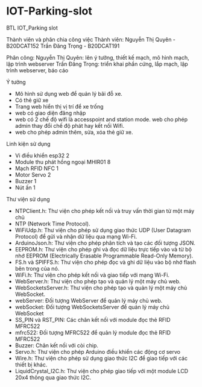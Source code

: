 # IOT-Parking-slot
BTL IOT_Parking slot

Thành viên và phân chia công việc
Thành viên: Nguyễn Thị Quyên - B20DCAT152
		          Trần Đăng Trọng - B20DCAT191
            
Phân công: Nguyễn Thị Quyên: lên ý tưởng, thiết kế mạch, mô hình mạch, lập trình webserver
           Trần Đăng Trọng: triển khai phần cứng, lắp mạch, lập trình webserver, báo cáo

Ý tưởng
- Mô hình sử dụng web để quản lý bãi đỗ xe.
- Có thẻ giữ xe
- Trang web hiển thị vị trí để xe trống
- web có giao diện đăng nhập
- web có 2 chế độ wifi là accesspoint and station mode. web cho phép admin thay đổi chế độ phát hay kết nối Wifi.
- web cho phép admin thêm, sửa, xóa thẻ giữ xe.
  
Linh kiện sử dụng
- Vi điều khiển esp32     2
- Module thu phát hồng ngoại MHIR01      8
- Mạch RFID NFC    1
- Motor Servo    2
- Buzzer    1
- Nút ấn   1

Thư viện sử dụng
- NTPClient.h: Thư viện cho phép kết nối và truy vấn thời gian từ một máy chủ
- NTP (Network Time Protocol).
- WiFiUdp.h: Thư viện cho phép sử dụng giao thức UDP (User Datagram Protocol) để gửi và nhận dữ liệu qua mạng Wi-Fi.
- ArduinoJson.h: Thư viện cho phép phân tích và tạo các đối tượng JSON.
- EEPROM.h: Thư viện cho phép ghi và đọc dữ liệu trực tiếp vào và từ bộ nhớ EEPROM (Electrically Erasable Programmable Read-Only Memory).
- FS.h và SPIFFS.h: Thư viện cho phép đọc và ghi dữ liệu vào bộ nhớ flash bên trong của nó.
- WiFi.h: Thư viện cho phép kết nối và giao tiếp với mạng Wi-Fi.
- WebServer.h: Thư viện cho phép tạo và quản lý một máy chủ web.
- WebSocketsServer.h: Thư viện cho phép tạo và quản lý một máy chủ WebSocket.
- webServer: Đối tượng WebServer để quản lý máy chủ web.
- webSocket: Đối tượng WebSocketsServer để quản lý máy chủ WebSocket
- SS_PIN và RST_PIN: Các chân kết nối với module đọc thẻ RFID MFRC522
- mfrc522: Đối tượng MFRC522 để quản lý module đọc thẻ RFID MFRC522
- Buzzer: Chân kết nối với còi chip.
- Servo.h: Thư viện cho phép Arduino điều khiển các động cơ servo
- Wire.h: Thư viện cho phép sử dụng giao thức I2C để giao tiếp với các thiết bị khác.
- LiquidCrystal_I2C.h: Thư viện cho phép giao tiếp với một module LCD 20x4 thông qua giao thức I2C.

